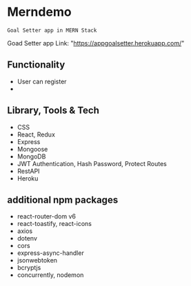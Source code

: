 # Merndemo

`Goal Setter app in MERN Stack`

Goad Setter app Link: "https://appgoalsetter.herokuapp.com/"

## Functionality

* User can register  
* 

## Library, Tools & Tech

* CSS
* React, Redux
* Express
* Mongoose
* MongoDB
* JWT Authentication, Hash Password, Protect Routes
* RestAPI
* Heroku

## additional npm packages

* react-router-dom v6
* react-toastify, react-icons
* axios
* dotenv
* cors
* express-async-handler
* jsonwebtoken
* bcryptjs
* concurrently, nodemon
